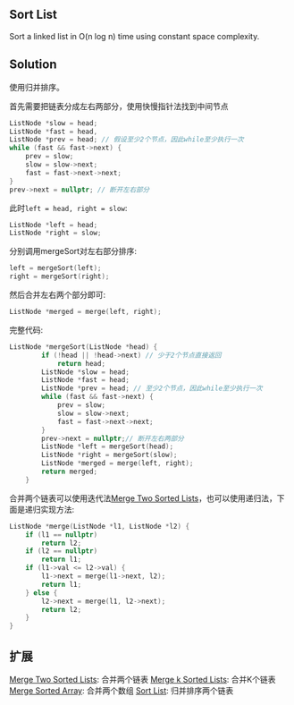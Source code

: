## Sort List

Sort a linked list in O(n log n) time using constant space complexity.

## Solution

使用归并排序。

首先需要把链表分成左右两部分，使用快慢指针法找到中间节点

```cpp
ListNode *slow = head;
ListNode *fast = head,
ListNode *prev = head; // 假设至少2个节点，因此while至少执行一次
while (fast && fast->next) {
	prev = slow;
	slow = slow->next;
	fast = fast->next->next;
}
prev->next = nullptr; // 断开左右部分
```

此时`left = head, right = slow`:

```cpp
ListNode *left = head;
ListNode *right = slow;
```

分别调用mergeSort对左右部分排序:

```cpp
left = mergeSort(left);
right = mergeSort(right);
```

然后合并左右两个部分即可:

```cpp
ListNode *merged = merge(left, right);
```

完整代码:

```cpp
ListNode *mergeSort(ListNode *head) {
		if (!head || !head->next) // 少于2个节点直接返回
			return head;
		ListNode *slow = head;
		ListNode *fast = head;
		ListNode *prev = head; // 至少2个节点，因此while至少执行一次
		while (fast && fast->next) {
			prev = slow;
			slow = slow->next;
			fast = fast->next->next;
		}
		prev->next = nullptr;// 断开左右两部分
		ListNode *left = mergeSort(head);
		ListNode *right = mergeSort(slow);
		ListNode *merged = merge(left, right);
		return merged;
	}
```


合并两个链表可以使用迭代法[Merge Two Sorted Lists](../MergeTwoSortedLists)，也可以使用递归法，下面是递归实现方法:

```cpp
ListNode *merge(ListNode *l1, ListNode *l2) {
	if (l1 == nullptr)
		return l2;
	if (l2 == nullptr)
		return l1;
	if (l1->val <= l2->val) {
		l1->next = merge(l1->next, l2);
		return l1;
	} else {
		l2->next = merge(l1, l2->next);
		return l2;
	}
}
```

## 扩展

[Merge Two Sorted Lists](../MergeTwoSortedLists): 合并两个链表
[Merge k Sorted Lists](../MergekSortedLists): 合并K个链表
[Merge Sorted Array](../MergeSortedArray): 合并两个数组
[Sort List](../SortList): 归并排序两个链表
